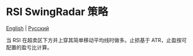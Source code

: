 # RSI SwingRadar 策略
[English](README.md) | [Русский](README_ru.md)

当 RSI 在超卖区下方并上穿其简单移动平均线时做多。止损基于 ATR，止盈按可配置的盈亏比计算。
